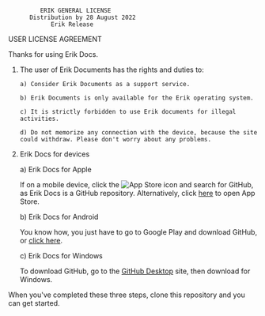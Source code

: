 ```
         ERIK GENERAL LICENSE
      Distribution by 28 August 2022
            Erik Release
```

USER LICENSE AGREEMENT

Thanks for using Erik Docs.

1) The user of Erik Documents has the rights and duties to:

       a) Consider Erik Documents as a support service.
       
       b) Erik Documents is only available for the Erik operating system.
       
       c) It is strictly forbidden to use Erik documents for illegal activities.
       
       d) Do not memorize any connection with the device, because the site could withdraw. Please don't worry about any problems.
       

2) Erik Docs for devices

     a) Erik Docs for Apple
     
     If on a mobile device, click the ![App Store](https://i.postimg.cc/q7tymTQs/R.png) icon and search for GitHub, as Erik Docs is a GitHub repository. Alternatively, click [here](https://apps.apple.com/app/github/id1477376905/?redirr=https://github.com/erikenicole-20132017/Erik-Docs/LICENSE.md) to open App Store.
     
     b) Erik Docs for Android
     
     You know how, you just have to go to Google Play and download GitHub, or [click here](https://play.google.com/store/apps/details?id=com.github.android&gl=IT#redirr=https://github.com/erikenicole-20132017/Erik-Docs/LICENSE.md).
     
     c) Erik Docs for Windows
     
     To download GitHub, go to the [GitHub Desktop](https://github.com) site, then download for Windows.

When you've completed these three steps, clone this repository and you can get started.

